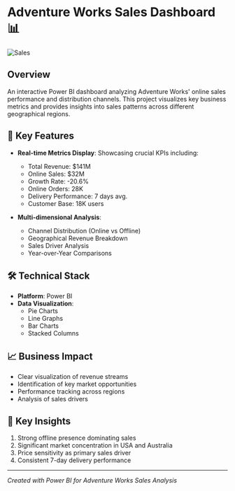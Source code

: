 # Adventure Works Sales Dashboard 📊
![Sales](https://github.com/user-attachments/assets/e035972b-dd4d-4769-96f0-104d47b957ea)

## Overview
An interactive Power BI dashboard analyzing Adventure Works' online sales performance and distribution channels. This project visualizes key business metrics and provides insights into sales patterns across different geographical regions.

## 🚀 Key Features
* **Real-time Metrics Display**: Showcasing crucial KPIs including:
  * Total Revenue: $141M
  * Online Sales: $32M
  * Growth Rate: -20.6%
  * Online Orders: 28K
  * Delivery Performance: 7 days avg.
  * Customer Base: 18K users

* **Multi-dimensional Analysis**:
  * Channel Distribution (Online vs Offline)
  * Geographical Revenue Breakdown
  * Sales Driver Analysis
  * Year-over-Year Comparisons

## 🛠️ Technical Stack
* **Platform**: Power BI
* **Data Visualization**: 
  * Pie Charts
  * Line Graphs
  * Bar Charts
  * Stacked Columns

## 📈 Business Impact
* Clear visualization of revenue streams
* Identification of key market opportunities
* Performance tracking across regions
* Analysis of sales drivers

## 🔎 Key Insights
1. Strong offline presence dominating sales
2. Significant market concentration in USA and Australia
3. Price sensitivity as primary sales driver
4. Consistent 7-day delivery performance

---
*Created with Power BI for Adventure Works Sales Analysis*
